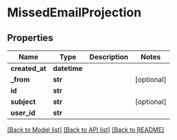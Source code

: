 # MissedEmailProjection

## Properties
Name | Type | Description | Notes
------------ | ------------- | ------------- | -------------
**created_at** | **datetime** |  | 
**_from** | **str** |  | [optional] 
**id** | **str** |  | 
**subject** | **str** |  | [optional] 
**user_id** | **str** |  | 

[[Back to Model list]](../README#documentation-for-models) [[Back to API list]](../README#documentation-for-api-endpoints) [[Back to README]](../README)


